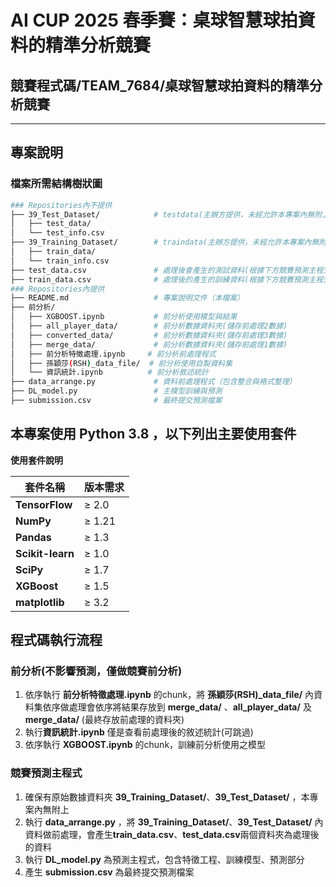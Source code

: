 # AI CUP 2025 春季賽：桌球智慧球拍資料的精準分析競賽

## 競賽程式碼/TEAM_7684/桌球智慧球拍資料的精準分析競賽

---
## 專案說明

### 檔案所需結構樹狀圖
```bash
### Repositories內不提供
├── 39_Test_Dataset/            # testdata(主辦方提供，未經允許本專案內無附上)
│   ├── test_data/
│   └── test_info.csv
├── 39_Training_Dataset/        # traindata(主辦方提供，未經允許本專案內無附上)
│   ├── train_data/
│   └── train_info.csv
├── test_data.csv               # 處理後會產生的測試資料(根據下方競賽預測主程式流程會產生)
├── train_data.csv              # 處理後的產生的訓練資料(根據下方競賽預測主程式流程會產生)
### Repositories內提供
├── README.md                   # 專案說明文件（本檔案）
├── 前分析/
│   ├── XGBOOST.ipynb           # 前分析使用模型與結果
│   ├── all_player_data/        # 前分析數據資料夾(儲存前處理2數據)
│   ├── converted_data/         # 前分析數據資料夾(儲存前處理3數據)
│   ├── merge_data/             # 前分析數據資料夾(儲存前處理1數據)
│   ├── 前分析特徵處理.ipynb     # 前分析前處理程式
│   ├── 孫穎莎(RSH)_data_file/  # 前分析使用自製資料集
│   └── 資訊統計.ipynb          # 前分析敘述統計
├── data_arrange.py             # 資料前處理程式（包含整合與格式整理）
├── DL_model.py                 # 主模型訓練與預測
├── submission.csv              # 最終提交預測檔案

```

## 本專案使用 **Python 3.8** ，以下列出主要使用套件

**使用套件說明**

| 套件名稱         | 版本需求     |                              
|------------------|--------------|
| **TensorFlow**   | ≥ 2.0        | 
| **NumPy**        | ≥ 1.21       | 
| **Pandas**       | ≥ 1.3        | 
| **Scikit-learn** | ≥ 1.0        |
| **SciPy**        | ≥ 1.7        |
| **XGBoost**      | ≥ 1.5        |
| **matplotlib**  | ≥ 3.2        |

## 程式碼執行流程

### 前分析(不影響預測，僅做競賽前分析)

1. 依序執行 **前分析特徵處理.ipynb** 的chunk，將 **孫穎莎(RSH)_data_file/** 內資料集依序做處理會依序將結果存放到 **merge_data/** 、**all_player_data/** 及 **merge_data/** (最終存放前處理的資料夾)
3. 執行**資訊統計.ipynb** 僅是查看前處理後的敘述統計(可跳過)
4. 依序執行 **XGBOOST.ipynb** 的chunk，訓練前分析使用之模型

### 競賽預測主程式

1. 確保有原始數據資料夾 **39_Training_Dataset/**、**39_Test_Dataset/** ，本專案內無附上
2. 執行 **data_arrange.py** ，將 **39_Training_Dataset/**、**39_Test_Dataset/** 內資料做前處理，會產生**train_data.csv**、**test_data.csv**兩個資料夾為處理後的資料
3. 執行 **DL_model.py** 為預測主程式，包含特徵工程、訓練模型、預測部分
4. 產生 **submission.csv** 為最終提交預測檔案


